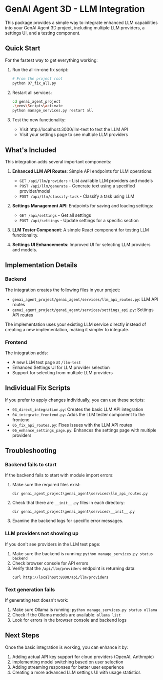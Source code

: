 # GenAI Agent 3D - LLM Integration

This package provides a simple way to integrate enhanced LLM capabilities into your GenAI Agent 3D project, including multiple LLM providers, a settings UI, and a testing component.

## Quick Start

For the fastest way to get everything working:

1. Run the all-in-one fix script:
   ```bash
   # From the project root
   python 07_fix_all.py
   ```

2. Restart all services:
   ```bash
   cd genai_agent_project
   .\venv\Scripts\activate
   python manage_services.py restart all
   ```

3. Test the new functionality:
   - Visit http://localhost:3000/llm-test to test the LLM API
   - Visit your settings page to see multiple LLM providers

## What's Included

This integration adds several important components:

1. **Enhanced LLM API Routes**: Simple API endpoints for LLM operations:
   - `GET /api/llm/providers` - List available LLM providers and models
   - `POST /api/llm/generate` - Generate text using a specified provider/model
   - `POST /api/llm/classify-task` - Classify a task using LLM

2. **Settings Management API**: Endpoints for saving and loading settings:
   - `GET /api/settings` - Get all settings
   - `POST /api/settings` - Update settings for a specific section

3. **LLM Tester Component**: A simple React component for testing LLM functionality.

4. **Settings UI Enhancements**: Improved UI for selecting LLM providers and models.

## Implementation Details

### Backend

The integration creates the following files in your project:

- `genai_agent_project/genai_agent/services/llm_api_routes.py`: LLM API routes
- `genai_agent_project/genai_agent/services/settings_api.py`: Settings API routes

The implementation uses your existing LLM service directly instead of creating a new implementation, making it simpler to integrate.

### Frontend

The integration adds:

- A new LLM test page at `/llm-test`
- Enhanced Settings UI for LLM provider selection
- Support for selecting from multiple LLM providers

## Individual Fix Scripts

If you prefer to apply changes individually, you can use these scripts:

- `03_direct_integration.py`: Creates the basic LLM API integration
- `04_integrate_frontend.py`: Adds the LLM tester component to the frontend
- `05_fix_api_routes.py`: Fixes issues with the LLM API routes
- `06_enhance_settings_page.py`: Enhances the settings page with multiple providers

## Troubleshooting

### Backend fails to start

If the backend fails to start with module import errors:

1. Make sure the required files exist:
   ```
   dir genai_agent_project\genai_agent\services\llm_api_routes.py
   ```

2. Check that there are `__init__.py` files in each directory:
   ```
   dir genai_agent_project\genai_agent\services\__init__.py
   ```

3. Examine the backend logs for specific error messages.

### LLM providers not showing up

If you don't see providers in the LLM test page:

1. Make sure the backend is running: `python manage_services.py status backend`
2. Check browser console for API errors
3. Verify that the `/api/llm/providers` endpoint is returning data:
   ```
   curl http://localhost:8000/api/llm/providers
   ```

### Text generation fails

If generating text doesn't work:

1. Make sure Ollama is running: `python manage_services.py status ollama`
2. Check if the Ollama models are available: `ollama list`
3. Look for errors in the browser console and backend logs

## Next Steps

Once the basic integration is working, you can enhance it by:

1. Adding actual API key support for cloud providers (OpenAI, Anthropic)
2. Implementing model switching based on user selection
3. Adding streaming responses for better user experience
4. Creating a more advanced LLM settings UI with usage statistics
